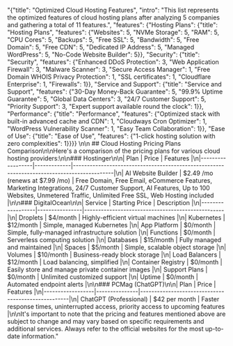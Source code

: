 "{\"title\": \"Optimized Cloud Hosting Features\", \"intro\": \"This list represents the optimized features of cloud hosting plans after analyzing 5 companies and gathering a total of 11 features.\", \"features\": {\"Hosting Plans\": {\"title\": \"Hosting Plans\", \"features\": {\"Websites\": 5, \"NVMe Storage\": 5, \"RAM\": 5, \"CPU Cores\": 5, \"Backups\": 5, \"Free SSL\": 5, \"Bandwidth\": 5, \"Free Domain\": 5, \"Free CDN\": 5, \"Dedicated IP Address\": 5, \"Managed WordPress\": 5, \"No-Code Website Builder\": 5}}, \"Security\": {\"title\": \"Security\", \"features\": {\"Enhanced DDoS Protection\": 3, \"Web Application Firewall\": 3, \"Malware Scanner\": 3, \"Secure Access Manager\": 1, \"Free Domain WHOIS Privacy Protection\": 1, \"SSL certificates\": 1, \"Cloudflare Enterprise\": 1, \"Firewalls\": 1}}, \"Service and Support\": {\"title\": \"Service and Support\", \"features\": {\"30-Day Money-Back Guarantee\": 5, \"99.9% Uptime Guarantee\": 5, \"Global Data Centers\": 3, \"24/7 Customer Support\": 5, \"Priority Support\": 3, \"Expert support available round the clock\": 1}}, \"Performance\": {\"title\": \"Performance\", \"features\": {\"Optimized stack with built-in advanced cache and CDN\": 1, \"Cloudways Cron Optimizer\": 1, \"WordPress Vulnerability Scanner\": 1, \"Easy Team Collaboration\": 1}}, \"Ease of Use\": {\"title\": \"Ease of Use\", \"features\": {\"1-click hosting solution with zero complexities\": 1}}}} \n\n ## Cloud Hosting Pricing Plans Comparison\n\nHere's a comparison of the pricing plans for various cloud hosting providers:\n\n### Hostinger\n\n| Plan             | Price       | Features                                                                                   |\n|------------------|-------------|--------------------------------------------------------------------------------------------|\n| AI Website Builder | $2.49 /mo (renews at $7.99 /mo) | Free Domain, Free Email, eCommerce Features, Marketing Integrations, 24/7 Customer Support, AI Features, Up to 100 Websites, Unmetered Traffic, Unlimited Free SSL, Web Hosting included |\n\n### DigitalOcean\n\n| Service          | Starting Price | Description                                      |\n|------------------|----------------|--------------------------------------------------|\n| Droplets         | $4/month       | Highly-efficient virtual machines                 |\n| Kubernetes       | $12/month      | Simple, managed Kubernetes                        |\n| App Platform     | $0/month       | Simple, fully-managed infrastructure solution     |\n| Functions        | $0/month       | Serverless computing solution                     |\n| Databases        | $15/month      | Fully managed and maintained                       |\n| Spaces           | $5/month       | Simple, scalable object storage                    |\n| Volumes          | $10/month      | Business-ready block storage                       |\n| Load Balancers   | $12/month      | Load balancing, simplified                         |\n| Container Registry | $0/month     | Easily store and manage private container images  |\n| Support Plans    | $0/month       | Unlimited customized support                       |\n| Uptime           | $0/month       | Automated endpoint alerts                          |\n\n### PCMag (ChatGPT)\n\n| Plan             | Price         | Features                                           |\n|------------------|---------------|----------------------------------------------------|\n| ChatGPT (Professional) | $42 per month | Faster response times, uninterrupted access, priority access to upcoming features |\n\nIt's important to note that the pricing and features mentioned above are subject to change and may vary based on specific requirements and additional services. Always refer to the official websites for the most up-to-date information."